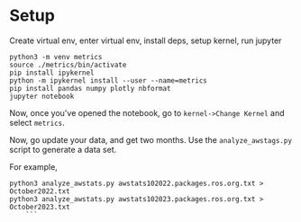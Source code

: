 # Setup

Create virtual env, enter virtual env, install deps, setup kernel, run jupyter

```shell
python3 -m venv metrics
source ./metrics/bin/activate
pip install ipykernel
python -m ipykernel install --user --name=metrics
pip install pandas numpy plotly nbformat
jupyter notebook
```

Now, once you've opened the notebook, go to `kernel->Change Kernel` and select `metrics`.


Now, go update your data, and get two months. Use the `analyze_awstags.py` script to generate a data set. 

For example,

```shell
python3 analyze_awstats.py awstats102022.packages.ros.org.txt > October2022.txt
python3 analyze_awstats.py awstats102023.packages.ros.org.txt > October2023.txt
    ```

